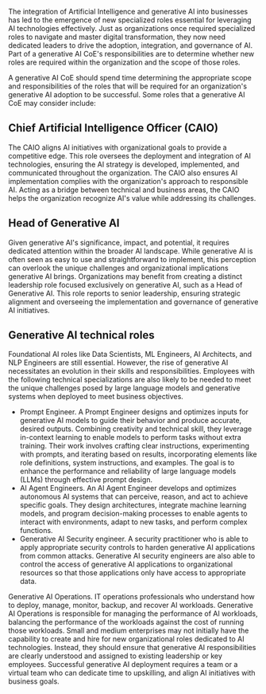 The integration of Artificial Intelligence and generative AI into businesses has led to the  emergence of new specialized roles essential for leveraging AI technologies effectively. Just as organizations once required specialized roles to navigate and master digital transformation, they now need dedicated leaders to drive the adoption, integration, and governance of AI. Part of a generative AI CoE's responsibilities are to determine whether new roles are required within the organization and the scope of those roles. 

A generative AI CoE should spend time determining the appropriate scope and responsibilities of the roles that will be required for an organization's generative AI adoption to be successful. Some roles that a generative AI CoE may consider include:

## Chief Artificial Intelligence Officer (CAIO)

The CAIO aligns AI initiatives with organizational goals to provide a competitive edge. This role oversees the deployment and integration of AI technologies, ensuring the AI strategy is developed, implemented, and communicated throughout the organization. The CAIO also ensures AI implementation complies with the organization's approach to responsible AI. Acting as a bridge between technical and business areas, the CAIO helps the organization recognize AI's value while addressing its challenges.

## Head of Generative AI

Given generative AI's significance, impact, and potential, it requires dedicated attention within the broader AI landscape. While generative AI is often seen as easy to use and straightforward to implement, this perception can overlook the unique challenges and organizational implications generative AI brings. Organizations may benefit from creating a distinct leadership role focused exclusively on generative AI, such as a Head of Generative AI. This role reports to senior leadership, ensuring strategic alignment and overseeing the implementation and governance of generative AI initiatives.

## Generative AI technical roles

Foundational AI roles like Data Scientists, ML Engineers, AI Architects, and NLP Engineers are still essential. However, the rise of generative AI necessitates an evolution in their skills and responsibilities. Employees with the following technical specializations are also likely to be needed to meet the unique challenges posed by large language models and generative systems when deployed to meet business objectives.

- Prompt Engineer. A Prompt Engineer designs and optimizes inputs for generative AI models to guide their behavior and produce accurate, desired outputs. Combining creativity and technical skill, they leverage in-context learning to enable models to perform tasks without extra training. Their work involves crafting clear instructions, experimenting with prompts, and iterating based on results, incorporating elements like role definitions, system instructions, and examples. The goal is to enhance the performance and reliability of large language models (LLMs) through effective prompt design.
- AI Agent Engineers. An AI Agent Engineer develops and optimizes autonomous AI systems that can perceive, reason, and act to achieve specific goals. They design architectures, integrate machine learning models, and program decision-making processes to enable agents to interact with environments, adapt to new tasks, and perform complex functions. 
- Generative AI Security engineer. A security practitioner who is able to apply appropriate security controls to harden generative AI applications from common attacks. Generative AI security engineers are also able to control the access of generative AI applications to organizational resources so that those applications only have access to appropriate data.

Generative AI Operations. IT operations professionals who understand how to deploy, manage, monitor, backup, and recover AI workloads. Generative AI Operations is responsible for managing the performance of AI workloads, balancing the performance of the workloads against the cost of running those workloads. Small and medium enterprises may not initially have the capability to create and hire for new organizational roles dedicated to AI technologies. Instead, they should ensure that generative AI responsibilities are clearly understood and assigned to existing leadership or key employees. Successful generative AI deployment requires a team or a virtual team who can dedicate time to upskilling, and align AI initiatives with business goals.
